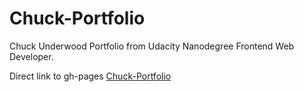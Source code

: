 Chuck-Portfolio
===============

Chuck Underwood Portfolio from Udacity Nanodegree Frontend Web Developer.

Direct link to gh-pages [Chuck-Portfolio](http://chillieguy.github.io/Chuck-Portfolio)


